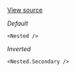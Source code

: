 [View source](https://github.com/a-type/styled-library-themer/blob/master/example/components/Nested.js)

_Default_

```
<Nested />
```

_Inverted_

```
<Nested.Secondary />
```
